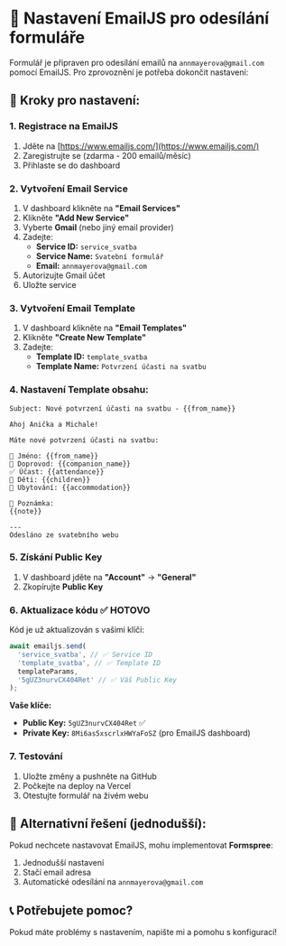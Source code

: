 # 📧 Nastavení EmailJS pro odesílání formuláře

Formulář je připraven pro odesílání emailů na `annmayerova@gmail.com` pomocí EmailJS. Pro zprovoznění je potřeba dokončit nastavení:

## 🚀 Kroky pro nastavení:

### 1. Registrace na EmailJS
1. Jděte na [https://www.emailjs.com/](https://www.emailjs.com/)
2. Zaregistrujte se (zdarma - 200 emailů/měsíc)
3. Přihlaste se do dashboard

### 2. Vytvoření Email Service
1. V dashboard klikněte na **"Email Services"**
2. Klikněte **"Add New Service"**
3. Vyberte **Gmail** (nebo jiný email provider)
4. Zadejte:
   - **Service ID:** `service_svatba`
   - **Service Name:** `Svatební formulář`
   - **Email:** `annmayerova@gmail.com`
5. Autorizujte Gmail účet
6. Uložte service

### 3. Vytvoření Email Template
1. V dashboard klikněte na **"Email Templates"**
2. Klikněte **"Create New Template"**
3. Zadejte:
   - **Template ID:** `template_svatba`
   - **Template Name:** `Potvrzení účasti na svatbu`

### 4. Nastavení Template obsahu:
```
Subject: Nové potvrzení účasti na svatbu - {{from_name}}

Ahoj Anička a Michale!

Máte nové potvrzení účasti na svatbu:

👤 Jméno: {{from_name}}
👥 Doprovod: {{companion_name}}
✅ Účast: {{attendance}}
👶 Děti: {{children}}
🏨 Ubytování: {{accommodation}}

📝 Poznámka:
{{note}}

---
Odesláno ze svatebního webu
```

### 5. Získání Public Key
1. V dashboard jděte na **"Account"** → **"General"**
2. Zkopírujte **Public Key**

### 6. Aktualizace kódu ✅ HOTOVO
Kód je už aktualizován s vašimi klíči:
```javascript
await emailjs.send(
  'service_svatba', // ✅ Service ID
  'template_svatba', // ✅ Template ID
  templateParams,
  '5gUZ3nurvCX404Ret' // ✅ Váš Public Key
);
```

**Vaše klíče:**
- **Public Key:** `5gUZ3nurvCX404Ret` ✅
- **Private Key:** `8Mi6as5xscrlxHWYaFoSZ` (pro EmailJS dashboard)

### 7. Testování
1. Uložte změny a pushněte na GitHub
2. Počkejte na deploy na Vercel
3. Otestujte formulář na živém webu

## 🔧 Alternativní řešení (jednodušší):

Pokud nechcete nastavovat EmailJS, mohu implementovat **Formspree**:
1. Jednodušší nastavení
2. Stačí email adresa
3. Automatické odesílání na `annmayerova@gmail.com`

## 📞 Potřebujete pomoc?
Pokud máte problémy s nastavením, napište mi a pomohu s konfigurací!
